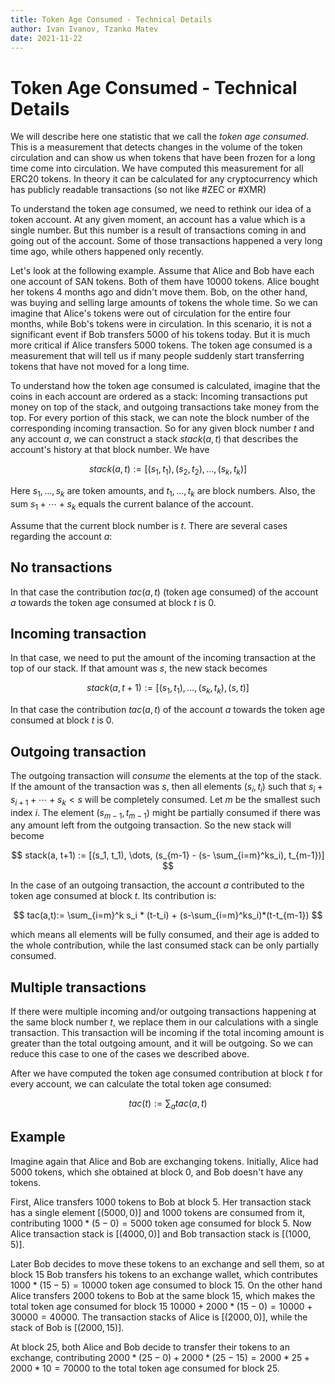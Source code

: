 ```yaml
---
title: Token Age Consumed - Technical Details
author: Ivan Ivanov, Tzanko Matev
date: 2021-11-22
---
```

# Token Age Consumed - Technical Details

We will describe here one statistic that we call the _token age consumed_. This
is a measurement that detects changes in the volume of the token circulation and
can show us when tokens that have been frozen for a long time come into
circulation. We have computed this measurement for all ERC20 tokens. In theory
it can be calculated for any cryptocurrency which has publicly readable
transactions (so not like #ZEC or #XMR)

To understand the token age consumed, we need to rethink our idea of a token
account. At any given moment, an account has a value which is a single number.
But this number is a result of transactions coming in and going out of the
account. Some of those transactions happened a very long time ago, while others
happened only recently.

Let's look at the following example. Assume that Alice and Bob have each one
account of SAN tokens. Both of them have 10000 tokens. Alice bought her tokens 4
months ago and didn't move them. Bob, on the other hand, was buying and selling
large amounts of tokens the whole time. So we can imagine that Alice's tokens
were out of circulation for the entire four months, while Bob's tokens were in
circulation. In this scenario, it is not a significant event if Bob transfers
5000 of his tokens today. But it is much more critical if Alice transfers 5000
tokens. The token age consumed is a measurement that will tell us if many people
suddenly start transferring tokens that have not moved for a long time.

To understand how the token age consumed is calculated, imagine that the coins
in each account are ordered as a stack: Incoming transactions put money on top
of the stack, and outgoing transactions take money from the top. For every
portion of this stack, we can note the block number of the corresponding
incoming transaction. So for any given block number $t$ and any account $a$, we
can construct a stack $stack(a,t)$ that describes the account's history at that
block number. We have

$$
stack(a,t):= [(s_1, t_1), (s_2, t_2), \dots, (s_k, t_k)]
$$

Here $s_1,\dots, s_k$ are token amounts, and $t_1,\dots, t_k$ are block numbers.
Also, the sum $s_1+\cdots+s_k$ equals the current balance of the account.

Assume that the current block number is $t$. There are several cases regarding
the account $a$:

## No transactions

In that case the contribution $tac(a,t)$ (token age consumed) of the account $a$
towards the token age consumed at block $t$ is 0.

## Incoming transaction

In that case, we need to put the amount of the incoming transaction at the top of
our stack. If that amount was $s$, the new stack becomes

$$
stack(a, t+1) := [(s_1, t_1), \dots, (s_k, t_k), (s, t)]
$$

In that case the contribution $tac(a,t)$ of the account $a$ towards the token
age consumed at block $t$ is 0.

## Outgoing transaction

The outgoing transaction will _consume_ the elements at the top of the stack. If
the amount of the transaction was $s$, then all elements $(s_i, t_i)$ such that
$s_i + s_{i+1} + \cdots + s_k < s$ will be completely consumed. Let $m$ be the
smallest such index $i$. The element $(s_{m-1}, t_{m-1})$ might be partially
consumed if there was any amount left from the outgoing transaction. So the new
stack will become

$$
stack(a, t+1) := [(s_1, t_1), \dots, (s_{m-1} - (s- \sum_{i=m}^ks_i), t_{m-1})]
$$

In the case of an outgoing transaction, the account $a$ contributed to the token age
consumed at block $t$. Its contribution is:

$$
tac(a,t):= \sum_{i=m}^k s_i * (t-t_i) + (s-\sum_{i=m}^ks_i)*(t-t_{m-1})
$$

which means all elements will be fully consumed, and their age is added
to the whole contribution, while the last consumed stack can be only partially
consumed.

## Multiple transactions

If there were multiple incoming and/or outgoing transactions happening at the
same block number $t$, we replace them in our calculations with a single
transaction. This transaction will be incoming if the total incoming amount is
greater than the total outgoing amount, and it will be outgoing. So we
can reduce this case to one of the cases we described above.

After we have computed the token age consumed contribution at block $t$ for
every account, we can calculate the total token age consumed:

$$
tac(t) := \sum_{a} tac(a,t)
$$

## Example

Imagine again that Alice and Bob are exchanging tokens. Initially, Alice had 5000
tokens, which she obtained at block 0, and Bob doesn't have any tokens.

First, Alice transfers 1000 tokens to Bob at block 5. Her transaction stack has a
single element $[(5000, 0)]$ and 1000 tokens are consumed from it, contributing
$1000*(5-0)=5000$ token age consumed for block 5. Now Alice transaction stack is
$[(4000, 0)]$ and Bob transaction stack is $[(1000,5)]$.

Later Bob decides to move these tokens to an exchange and sell them, so at block
15 Bob transfers his tokens to an exchange wallet, which contributes
$1000*(15-5)=10000$ token age consumed to block 15. On the other hand Alice
transfers 2000 tokens to Bob at the same block 15, which makes the total token
age consumed for block 15 $10000 + 2000 * (15-0) = 10000 + 30000 = 40000$. The
transaction stacks of Alice is $[(2000, 0)]$, while the stack of Bob is $[(2000,
15)]$.

At block 25, both Alice and Bob decide to transfer their tokens to an exchange,
contributing $2000 * (25 - 0) + 2000 * (25 - 15) = 2000 * 25 + 2000 * 10 =
70000$ to the total token age consumed for block 25.
